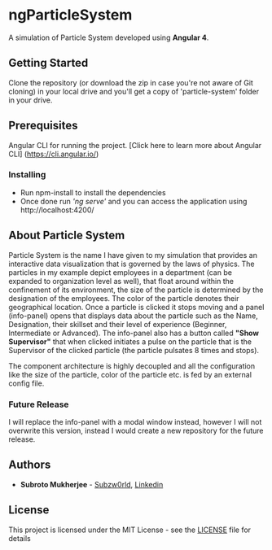 # ngParticleSystem

A simulation of Particle System developed using **Angular 4**.

## Getting Started

Clone the repository (or download the zip in case you're not aware of Git cloning) in your local drive and you'll get a copy of 'particle-system' folder in your drive.

## Prerequisites

Angular CLI for running the project. [Click here to learn more about Angular CLI] (https://cli.angular.io/)


### Installing

* Run npm-install to install the dependencies
* Once done run *'ng serve'* and you can access the application using http://localhost:4200/

## About Particle System

Particle System is the name I have given to my simulation that provides an interactive data visualization that is governed by the laws of physics. The particles in my example depict employees in a department (can be expanded to organization level as well), that float around within the confinement of its environment, the size of the particle is determined by the designation of the employees. The color of the particle denotes their geographical location. Once a particle is clicked it stops moving and a panel (info-panel) opens that displays data about the particle such as the Name, Designation, their skillset and their level of experience (Beginner, Intermediate or Advanced). The info-panel also has a button called **"Show Supervisor"** that when clicked initiates a pulse on the particle that is the Supervisor of the clicked particle (the particle pulsates 8 times and stops).

The component architecture is highly decoupled and all the configuration like the size of the particle, color of the particle etc. is fed by an external config file.

### Future Release

I will replace the info-panel with a modal window instead, however I will not overwrite this version, instead I would create a new repository for the future release.

## Authors

* **Subroto Mukherjee** - [Subzw0rld](https://github.com/subzw0rld),
[Linkedin](https://www.linkedin.com/in/subrotomukherjee/)


## License

This project is licensed under the MIT License - see the [LICENSE](/LICENSE) file for details
